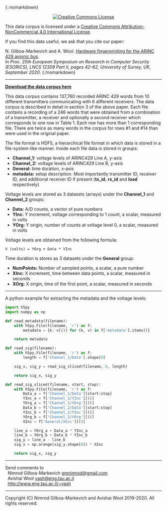 {::nomarkdown}
<a rel="license" href="http://creativecommons.org/licenses/by-nc/4.0/">
<center><img alt="Creative Commons License" style="border-width:0" src="https://i.creativecommons.org/l/by-nc/4.0/88x31.png" /></a></center>

This data corpus is licensed under a 
<a rel="license" href="http://creativecommons.org/licenses/by-nc/4.0/">Creative Commons Attribution-NonCommercial 4.0 International License</a>.

If you find this data useful, we ask that you cite our paper:

N. Gilboa-Markevich and A. Wool. <a href=https://doi.org/10.1007/978-3-030-59013-0_3>Hardware fingerprinting for the ARINC 429 avionic bus</a>.<br>
In <i>Proc. 25th European Symposium on Research in Computer Security (ESORICS), LNCS 12309 Part II, pages 42–62, University of Surrey, UK, September 2020</i>.
{:/nomarkdown}

---

**[Download the data corpus here](https://drive.google.com/drive/folders/15KP1UD3g5Fu9jy_RbrnwK4K4moXtiQf9?usp=sharing)**

This data corpus contains 137,760 recorded ARINC 429 words from 10 different transmitters communicating with 6 different receivers. The data corpus is described in detail in section 3 of the above paper.
Each file contains a recording of a 246 words that were obtained from a combination of a transmitter, a receiver and optionally a second receiver which corresponds to one row in Table 1.
Each row has more than 1 corresponding file. There are twice as many words in the corpus for rows #1 and #14 than were used in the original paper.

The file format is HDF5, a hierarchical file format in which data is stored in a file-system-like manner.
Inside each file data is stored in groups:

- **Channel_1:** voltage levels of ARINC429 Line A, y-axis
- **Channel_2:** voltage levels of ARINC429 Line B, y-axis
- **General:** time duration, x-axis
- **metadata:** setup description. Most importantly transmitter ID, receiver ID, and additional receiver ID if present (**tx_id**, **rx_id** and **load** respectively)

Voltage levels are stored as 3 datasets (arrays) under the **Channel_1** and **Channel_2** groups:

- **Data:** A/D counts, a vector of pure numbers
- **YInc:** Y increment, voltage corresponding to 1 count, a scalar, measured in volts
- **YOrg:** Y origin, number of counts at voltage level 0, a scalar, measured in volts

Voltage levels are obtained from the following formula:

```
V (volts) = YOrg + Data * YInc
```

Time duration is stores as 3 datasets under the **General** group:

- **NumPoints:** Number of sampled points, a scalar, a pure number
- **XInc:** X increment, time between data points, a scalar, measured in seconds
- **XOrg:** X origin, time of the first point, a scalar, measured in seconds

---

A python example for extracting the metadata and the voltage levels:

```python
import h5py
import numpy as np

def read_metadata(filename):
    with h5py.File(filename, 'r') as f:
        metadata = {k: v[()] for (k, v) in f['metadata'].items()}

    return metadata

def read_sig(filename):
    with h5py.File(filename, 'r') as f:
        length = f['Channel_1/Data'].shape[0]

    sig_x, sig_y = read_sig_sliced(filename, 0, length)

    return sig_x, sig_y

def read_sig_sliced(filename, start, stop):
    with h5py.File(filename, 'r') as f:
        Data_a = f['Channel_1/Data'][start:stop]
        YInc_a = f['Channel_1/YInc'][()]
        YOrg_a = f['Channel_1/YOrg'][()]
        Data_b = f['Channel_2/Data'][start:stop]
        YInc_b = f['Channel_2/YInc'][()]
        YOrg_b = f['Channel_2/YOrg'][()]
        XInc = f['General/XInc'][()]

    line_a = YOrg_a + Data_a * YInc_a
    line_b = YOrg_b + Data_b * YInc_b
    sig_y = line_a - line_b
    sig_x = np.arange(sig_y.shape[0]) * XInc

    return sig_x, sig_y
```

---

Send comments to<br>
&nbsp;&nbsp;Nimrod Gilboa-Markevich  <gmnimrod@gmail.com><br>
&nbsp;&nbsp;Avishai Wool <yash@eng.tau.ac.il><br>
&nbsp;&nbsp;http://www.eng.tau.ac.il/~yash

---

Copyright (C) Nimrod Gilboa-Markevich and Avishai Wool 2019-2020. All rights reserved.
